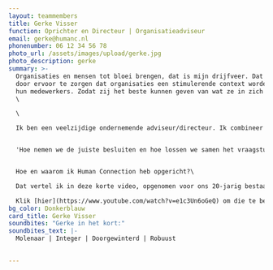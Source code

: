 ```yaml
---
layout: teammembers
title: Gerke Visser
function: Oprichter en Directeur | Organisatieadviseur
email: gerke@humanc.nl
phonenumber: 06 12 34 56 78
photo_url: /assets/images/upload/gerke.jpg
photo_description: gerke
summary: >-
  Organisaties en mensen tot bloei brengen, dat is mijn drijfveer. Dat doe ik
  door ervoor te zorgen dat organisaties een stimulerende context worden voor
  hun medewerkers. Zodat zij het beste kunnen geven van wat ze in zich hebben.
  ​\

  \

  Ik ben een veelzijdige ondernemende adviseur/directeur. Ik combineer scherpte met een warme mensgerichte aanpak. In complexe (re)organisatie vraagstukken help ik door het aandragen en kaderen van de juiste processtappen. ​


  'Hoe nemen we de juiste besluiten en hoe lossen we samen het vraagstuk op?' Als het lijkt alsof de puzzelstukken vanzelf in elkaar vallen, dan heb ik mijn werk goed gedaan.


  Hoe en waarom ik Human Connection heb opgericht?\

  Dat vertel ik ​in deze korte video, opgenomen voor ons 20-jarig bestaan in 2018. ​

  Klik [hier](https://www.youtube.com/watch?v=e1c3Un6oGeQ) om die te bekijken.​
bg_color: Donkerblauw
card_title: Gerke Visser
soundbites: "Gerke in het kort:"
soundbites_text: |-
  Molenaar | Integer | Doorgewinterd | Robuust

  ​
---
```

